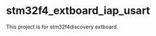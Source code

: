 stm32f4_extboard_iap_usart
==========================

This project is for stm32f4discovery extboard.